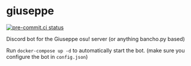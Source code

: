 # giuseppe

[![pre-commit.ci status](https://results.pre-commit.ci/badge/github/NiceAesth/giuseppe/master.svg)](https://results.pre-commit.ci/latest/github/NiceAesth/giuseppe/master)

Discord bot for the Giuseppe osu! server (or anything bancho.py based)

Run ``docker-compose up -d`` to automatically start the bot. (make sure you configure the bot in ``config.json``)
